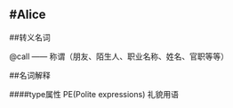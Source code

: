 #Alice
--------------------

##转义名词

@call —— 称谓（朋友、陌生人、职业名称、姓名、官职等等）




##名词解释


####type属性
PE(Polite expressions)   礼貌用语